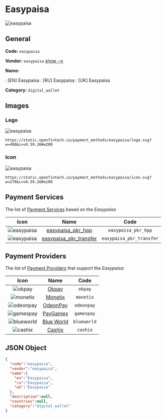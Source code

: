 
# Easypaisa 
![easypaisa](https://static.openfintech.io/payment_methods/easypaisa/logo.svg?w=400&c=v0.59.26#w200)  

## General 
**Code:** `easypaisa` 
 
**Vendor:** `easypaisa` [show -->](/vendors/easypaisa/) 
 
**Name:** 
 
:	[EN] Easypaisa 
:	[RU] Easypaisa 
:	[UK] Easypaisa 
 
**Category:** `digital_wallet` 
 

## Images 

### Logo 
![easypaisa](https://static.openfintech.io/payment_methods/easypaisa/logo.svg?w=400&c=v0.59.26#w200)  

```
https://static.openfintech.io/payment_methods/easypaisa/logo.svg?w=400&c=v0.59.26#w200
```  

### Icon 
![easypaisa](https://static.openfintech.io/payment_methods/easypaisa/icon.svg?w=278&c=v0.59.26#w100)  

```
https://static.openfintech.io/payment_methods/easypaisa/icon.svg?w=278&c=v0.59.26#w100
```  

## Payment Services 
 
The list of [Payment Services](/payment-services/) based on the _Easypaisa_ 

|Icon|Name|Code| 
|:---:|:---:|:---:| 
|![easypaisa](https://static.openfintech.io/payment_methods/easypaisa/icon.svg?w=278&c=v0.59.26#w100) |[easypaisa_pkr_hpp](/payment-services/easypaisa_pkr_hpp/)|`easypaisa_pkr_hpp`| 
|![easypaisa](https://static.openfintech.io/payment_methods/easypaisa/icon.svg?w=278&c=v0.59.26#w100) |[easypaisa_pkr_transfer](/payment-services/easypaisa_pkr_transfer/)|`easypaisa_pkr_transfer`| 
 

## Payment Providers 
 
The list of [Payment Providers](/payment-providers/) that support the _Easypaisa_ 

|Icon|Name|Code| 
|:---:|:---:|:---:| 
|![okpay](https://static.openfintech.io/payment_providers/okpay/icon.png?w=278&c=v0.59.26#w100) |[Okpay](/payment-providers/okpay/)|`okpay`| 
|![monetix](https://static.openfintech.io/payment_providers/monetix/icon.png?w=278&c=v0.59.26#w100) |[Monetix](/payment-providers/monetix/)|`monetix`| 
|![odeonpay](https://static.openfintech.io/payment_providers/odeonpay/icon.png?w=278&c=v0.59.26#w100) |[OdeonPay](/payment-providers/odeonpay/)|`odeonpay`| 
|![gamespay](https://static.openfintech.io/payment_providers/gamespay/icon.svg?w=278&c=v0.59.26#w100) |[PayGames](/payment-providers/gamespay/)|`gamespay`| 
|![blueworld](https://static.openfintech.io/payment_providers/blueworld/icon.png?w=278&c=v0.59.26#w100) |[Blue World](/payment-providers/blueworld/)|`blueworld`| 
|![cashix](https://static.openfintech.io/payment_providers/cashix/icon.png?w=278&c=v0.59.26#w100) |[Cashix](/payment-providers/cashix/)|`cashix`| 
 

## JSON Object 

```json
{
  "code":"easypaisa",
  "vendor":"easypaisa",
  "name":{
    "en":"Easypaisa",
    "ru":"Easypaisa",
    "uk":"Easypaisa"
  },
  "description":null,
  "countries":null,
  "category":"digital_wallet"
}
```  
